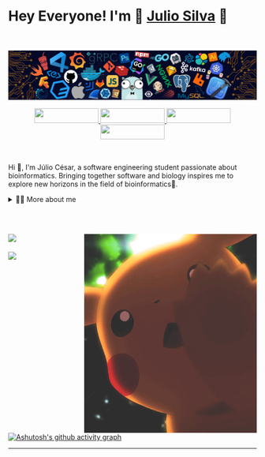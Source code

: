 # Hey Everyone! I'm 👋 [Julio Silva](https://github.com/Julio-CSilva) 👋
<br><br>
![](https://github.com/Julio-CSilva/Julio-CSilva/blob/main/header_.png)

<p align="center">
  
  <a href="https://www.linkedin.com/in/julio-csilva/">
    <img width="130" height="30" src="https://img.shields.io/badge/Linkedin-0A66C2?style=for-the-badge&logo=Linkedin&logoColor=white" />
  </a>
  <a href="https://github.com/Julio-CSilva">
    <img width="130" height="30" src="https://img.shields.io/badge/Github-181717?style=for-the-badge&logo=Github&logoColor=white" />
  </a>
  <a href="https://projetos.imd.ufrn.br/Julio-CSilva">
    <img width="130" height="30" src="https://img.shields.io/badge/GitLab-330F63?style=for-the-badge&logo=gitlab&logoColor=white" />
  </a>
  <a href="https://www.instagram.com/juliosilva_18/">
    <img width="130" height="30" src="https://img.shields.io/badge/Instagram-E4405F?style=for-the-badge&logo=instagram&logoColor=white" />
  </a>
</p>
<br/>

<p>
Hi 👋, I'm Júlio César, a software engineering student passionate about bioinformatics. Bringing together software and biology inspires me to explore new horizons in the field of bioinformatics🧬.

<div>
<details>
  <summary> 🦹‍♂️ More about me </summary>
  
  - 🔭 Currently, I'm on a journey to build **great** things.
  
  - 🌱 I'm currently learning **everything** 🤓.
  
  - 🤝 I'm looking for help with **finding projects to contribute to!**
  
  - ⚡ University champion in League of Legends.
</details>
</p>

<br><br>

<p align="leth">
    <img align="right" width="350" src="WyJ4.gif" >
</p>

<div>
  <a href="https://github.com/Julio-CSilva">
  <img height="180em" src="https://github-readme-stats-eight-theta.vercel.app/api?username=Julio-CSilva&show_icons=true&theme=algolia&include_all_commits=true&count_private=true"/>
    <br><br>
  <img height="180em" src="https://github-readme-stats-eight-theta.vercel.app/api/top-langs/?username=Julio-CSilva&layout=compact&langs_count=8&theme=algolia"/>
  <br><br>
    
  [![Ashutosh's github activity graph](https://github-readme-activity-graph.vercel.app/graph?username=Julio-CSilva&theme=rogue&radius=10)](https://github.com/Julio-CSilva/github-readme-activity-graph)
</div>

<hr>
